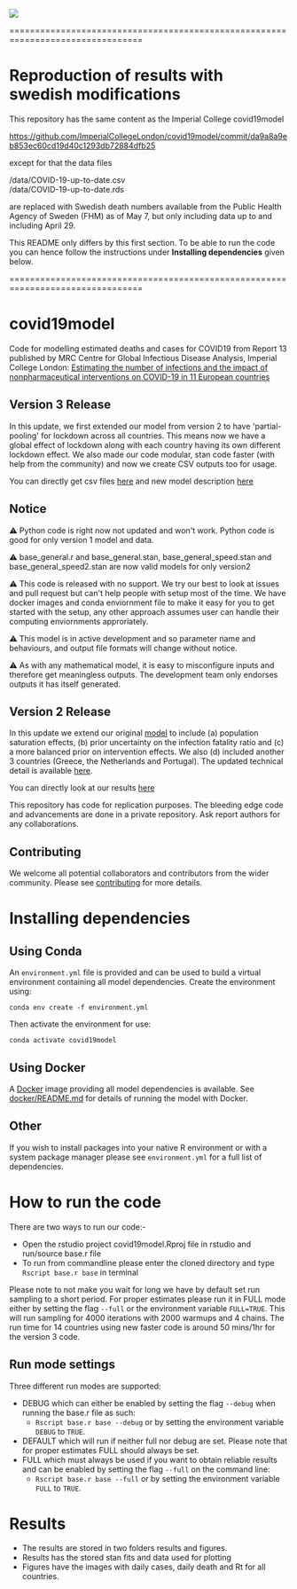 ![](https://github.com/ImperialCollegeLondon/covid19model/workflows/CI/badge.svg)

================================================================================

# Reproduction of results with swedish modifications
This repository has the same content as the Imperial College covid19model 

https://github.com/ImperialCollegeLondon/covid19model/commit/da9a8a9eb853ec60cd19d40c1293db72884dfb25

except for that the data files 

/data/COVID-19-up-to-date.csv <br>
/data/COVID-19-up-to-date.rds 

are replaced with Swedish death numbers available from the Public Health Agency of Sweden (FHM) as of May 7, but only including data up to and including April 29.

This README only differs by this first section. 
To be able to run the code you can hence follow the instructions under **Installing dependencies** given below.

================================================================================

# covid19model
Code for modelling estimated deaths and cases for COVID19 from Report 13 published by MRC Centre for Global Infectious Disease Analysis, Imperial College London: [Estimating the number of infections and the impact of nonpharmaceutical interventions on COVID-19 in 11 European countries](https://www.imperial.ac.uk/mrc-global-infectious-disease-analysis/covid-19/report-13-europe-npi-impact/) 

## Version 3 Release
In this update, we first extended our model from version 2 to have 'partial-pooling' for lockdown across all countries. This means now we have a global effect of lockdown along with each country having its own different lockdown effect. We also made our code modular, stan code faster (with help from the community) and now we create CSV outputs too for usage. 

You can directly get csv files [here](https://mrc-ide.github.io/covid19estimates/#/download ) and new model description [here](https://arxiv.org/abs/2004.11342)

## Notice
 :warning: Python code is right now not updated and won't work. Python code is good for only version 1 model and data.
 
 :warning: base_general.r and base_general.stan, base_general_speed.stan and  	base_general_speed2.stan are now valid models for only version2

:warning: This code is released with no support. We try our best to look at issues and pull request but can't help people with setup most of the time. We have docker images and conda enviornment file to make it easy for you to get started with the setup, any other approach assumes user can handle their computing enviornments approriately.

:warning: This model is in active development and so parameter name and behaviours, and output file formats will change without notice.

:warning: As with any mathematical model, it is easy to misconfigure inputs and therefore get meaningless outputs. The development team only endorses outputs it has itself generated.

## Version 2 Release
In this update we extend our original [model](https://www.imperial.ac.uk/mrc-global-infectious-disease-analysis/covid-19/report-13-europe-npi-impact/)  to include (a) population saturation effects, (b) prior uncertainty on the infection fatality ratio and (c) a more balanced prior on intervention effects.  We also (d) included another 3 countries (Greece, the Netherlands and Portugal). The updated technical detail is available [here](https://github.com/ImperialCollegeLondon/covid19model/blob/master/Technical_description_of_Imperial_COVID_19_Model.pdf).

You can directly look at our results [here](https://imperialcollegelondon.github.io/covid19estimates)


This repository has code for replication purposes. The bleeding edge code and advancements are done in a private repository. Ask report authors for any collaborations. 

## Contributing

We welcome all potential collaborators and contributors from the wider community. Please see [contributing](contributing.md) for more details.

# Installing dependencies

## Using Conda

An `environment.yml` file is provided and can be used to build a virtual
environment containing all model dependencies. Create the environment using:
```
conda env create -f environment.yml
```

Then activate the environment for use:
```
conda activate covid19model
```

## Using Docker

A [Docker][] image providing all model dependencies is available. See
[docker/README.md](docker/) for details of running the model with Docker.

[Docker]: https://www.docker.com/

## Other

If you wish to install packages into your native R environment or with a system
package manager please see `environment.yml` for a full list of dependencies.

# How to run the code

There are two ways to run our code:-
* Open the rstudio project covid19model.Rproj file in rstudio and run/source base.r file
* To run from commandline please enter the cloned directory and type `Rscript base.r base` in terminal

Please note to not make you wait for long we have by default set run sampling to a short period. For proper estimates please run it in FULL mode either by setting the flag `--full` or the environment variable `FULL=TRUE`. This will run sampling for 4000 iterations with 2000 warmups and 4 chains. The run time for 14 countries using new faster code is around 50 mins/1hr for the version 3 code.

## Run mode settings 
Three different run modes are supported:

* DEBUG which can either be enabled by setting the flag `--debug` when running the base.r file as such: 
  * `Rscript base.r base --debug` or by setting the environment variable `DEBUG` to `TRUE`.
* DEFAULT which will run if neither full nor debug are set. Please note that for proper estimates FULL should always be set.
* FULL which must always be used if you want to obtain reliable results and can be enabled by setting the flag `--full` on the command line: 
  * `Rscript base.r base --full` or by setting the environment variable `FULL` to `TRUE`. 

# Results 
* The results are stored in two folders results and figures.
* Results has the stored stan fits and data used for plotting
* Figures have the images with daily cases, daily death and Rt for all countries.
